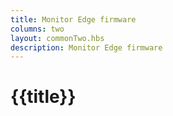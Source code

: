 ```yaml
---
title: Monitor Edge firmware
columns: two
layout: commonTwo.hbs
description: Monitor Edge firmware
---
```


# {{title}}
